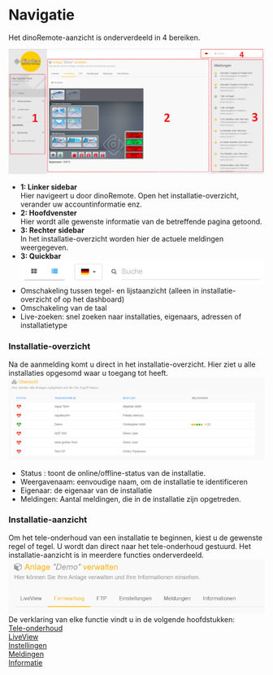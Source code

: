 ﻿# Navigatie

Het dinoRemote-aanzicht is onderverdeeld in 4 bereiken.

![image alt text](../assets/overview.png)

+ **1: Linker sidebar**  
    Hier navigeert u door dinoRemote. Open het installatie-overzicht, verander uw accountinformatie enz.
+ **2: Hoofdvenster**  
    Hier wordt alle gewenste informatie van de betreffende pagina getoond.
+ **3: Rechter sidebar**  
    In het installatie-overzicht worden hier de actuele meldingen weergegeven.
+ **3: Quickbar**   
![image alt text](../assets/navbar.png)
+ Omschakeling tussen tegel- en lijstaanzicht (alleen in installatie-overzicht of op het dashboard)
+ Omschakeling van de taal
+ Live-zoeken: snel zoeken naar installaties, eigenaars, adressen of installatietype


### Installatie-overzicht ###
Na de aanmelding komt u direct in het installatie-overzicht. Hier ziet u alle installaties opgesomd waar u toegang tot heeft.
![image alt text](../assets/systems.png)

+ Status :        toont de online/offline-status van de installatie.
+ Weergavenaam:    eenvoudige naam, om de installatie te identificeren
+ Eigenaar:       de eigenaar van de installatie
+ Meldingen:      Aantal meldingen, die in de installatie zijn opgetreden.

### Installatie-aanzicht ###
Om het tele-onderhoud van een installatie te beginnen, kiest u de gewenste regel of tegel. U wordt dan direct naar het tele-onderhoud gestuurd.
Het installatie-aanzicht is in meerdere functies onderverdeeld.
![image alt text](../assets/system.png)
De verklaring van elke functie vindt u in de volgende hoofdstukken:  
[Tele-onderhoud](nl-nl/vnc)  
[LiveView](nl-nl/liveview)  
[Instellingen](nl-nl/settings)  
[Meldingen](nl-nl/email)  
[Informatie](nl-nl/info)  





